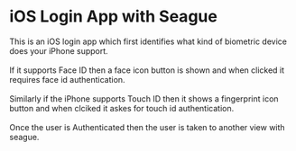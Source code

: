 # iOS Login App with Seague

This is an iOS login app which first identifies what kind of biometric device does your iPhone support.<br /><br />
If it supports Face ID then a face icon button is shown and when clicked it requires face id authentication.<br /><br />
Similarly if the iPhone supports Touch ID then it shows a fingerprint icon button and when clciked it askes for touch id authentication.<br /><br />
Once the user is Authenticated then the user is taken to another view with seague.
